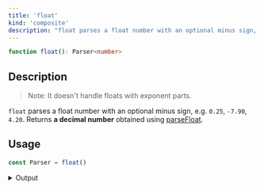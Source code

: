 ```yaml
---
title: 'float'
kind: 'composite'
description: "float parses a float number with an optional minus sign, e.g. '0.25', '-7.90', '4.20'. Returns a decimal number obtained using parseInt with radix of 8."
---
```


```typescript {{ withLineNumbers: false }}
function float(): Parser<number>
```

## Description

> Note: It doesn't handle floats with exponent parts.

`float` parses a float number with an optional minus sign, e.g. `0.25`, `-7.90`, `4.20`. Returns **a decimal number** obtained using [parseFloat].

## Usage

```typescript
const Parser = float()
```

<details>
  <summary>Output</summary>

  ### Success

  ```typescript
  run(Parser).with('-42.0')

  {
    isOk: true,
    pos: 5,
    value: -42
  }
  ```

  ### Failure

  ```typescript
  run(Parser).with('42')

  {
    isOk: false,
    pos: 0,
    expected: 'float number'
  }
  ```
</details>

<!-- Links. -->

[parseFloat]: https://developer.mozilla.org/en-US/docs/Web/JavaScript/Reference/Global_Objects/parseFloat
